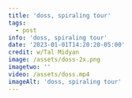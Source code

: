 ```yaml
---
title: 'doss, spiraling tour'
tags:
  - post
info: 'doss, spiraling tour'
date: '2023-01-01T14:20:20-05:00'
credit: w/Tal Midyan
image: /assets/doss-2x.png
imagetwo: ''
video: /assets/doss.mp4
imageAlt: 'doss, spiraling tour'
---
```


